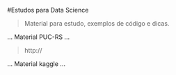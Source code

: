#Estudos para Data Science

> Material para estudo, exemplos de código e dicas.
> 
...
Material PUC-RS 
...

> http://

...
Material kaggle
...
